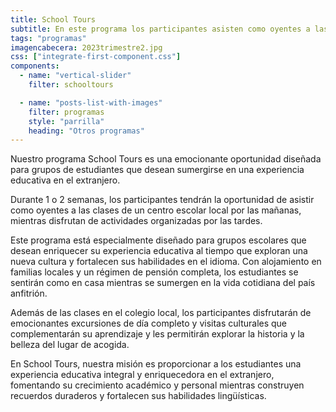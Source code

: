 ```yaml
---
title: School Tours
subtitle: En este programa los participantes asisten como oyentes a las clases de un centro escolar por las mañanas y tienen actividades organizadas por las tardes.
tags: "programas"
imagencabecera: 2023trimestre2.jpg
css: ["integrate-first-component.css"]
components:
  - name: "vertical-slider"
    filter: schooltours

  - name: "posts-list-with-images"
    filter: programas
    style: "parrilla"
    heading: "Otros programas"
---
```


Nuestro programa School Tours es una emocionante oportunidad diseñada para grupos de estudiantes que desean sumergirse en una experiencia educativa en el extranjero.

Durante 1 o 2 semanas, los participantes tendrán la oportunidad de asistir como oyentes a las clases de un centro escolar local por las mañanas, mientras disfrutan de actividades organizadas por las tardes.

Este programa está especialmente diseñado para grupos escolares que desean enriquecer su experiencia educativa al tiempo que exploran una nueva cultura y fortalecen sus habilidades en el idioma. Con alojamiento en familias locales y un régimen de pensión completa, los estudiantes se sentirán como en casa mientras se sumergen en la vida cotidiana del país anfitrión.

Además de las clases en el colegio local, los participantes disfrutarán de emocionantes excursiones de día completo y visitas culturales que complementarán su aprendizaje y les permitirán explorar la historia y la belleza del lugar de acogida.

En School Tours, nuestra misión es proporcionar a los estudiantes una experiencia educativa integral y enriquecedora en el extranjero, fomentando su crecimiento académico y personal mientras construyen recuerdos duraderos y fortalecen sus habilidades lingüísticas.
